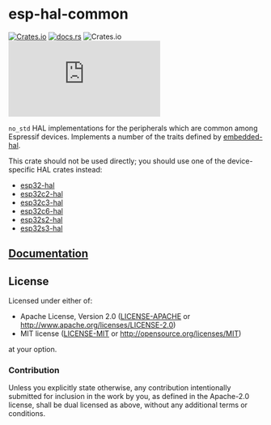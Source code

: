 # esp-hal-common

[![Crates.io](https://img.shields.io/crates/v/esp-hal-common?labelColor=1C2C2E&color=C96329&logo=Rust&style=flat-square)](https://crates.io/crates/esp-hal-common)
[![docs.rs](https://img.shields.io/docsrs/esp-hal-common?labelColor=1C2C2E&color=C96329&logo=rust&style=flat-square)](https://docs.rs/esp-hal-common)
![Crates.io](https://img.shields.io/crates/l/esp-hal-common?labelColor=1C2C2E&style=flat-square)
[![Matrix](https://img.shields.io/matrix/esp-rs:matrix.org?label=join%20matrix&labelColor=1C2C2E&color=BEC5C9&logo=matrix&style=flat-square)](https://matrix.to/#/#esp-rs:matrix.org)

`no_std` HAL implementations for the peripherals which are common among Espressif devices. Implements a number of the traits defined by [embedded-hal](https://github.com/rust-embedded/embedded-hal).

This crate should not be used directly; you should use one of the device-specific HAL crates instead:

- [esp32-hal](../esp32-hal/README.md)
- [esp32c2-hal](../esp32c2-hal/README.md)
- [esp32c3-hal](../esp32c3-hal/README.md)
- [esp32c6-hal](../esp32c6-hal/README.md)
- [esp32s2-hal](../esp32s2-hal/README.md)
- [esp32s3-hal](../esp32s3-hal/README.md)

## [Documentation]

[documentation]: https://docs.rs/esp-hal-common/

## License

Licensed under either of:

- Apache License, Version 2.0 ([LICENSE-APACHE](../LICENSE-APACHE) or http://www.apache.org/licenses/LICENSE-2.0)
- MIT license ([LICENSE-MIT](../LICENSE-MIT) or http://opensource.org/licenses/MIT)

at your option.

### Contribution

Unless you explicitly state otherwise, any contribution intentionally submitted for inclusion in
the work by you, as defined in the Apache-2.0 license, shall be dual licensed as above, without
any additional terms or conditions.
